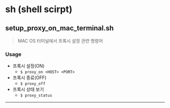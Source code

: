 # sh (shell scirpt)

## setup_proxy_on_mac_terminal.sh
> MAC OS 터미널에서 프록시 설정 관련 명령어
### Usage

- 프록시 설정(ON)
    - `$ proxy_on <HOST> <PORT>`
- 프록시 종료(OFF)
    - `$ proxy_off`
- 프록시 상태 보기
    - `$ proxy_status`

---